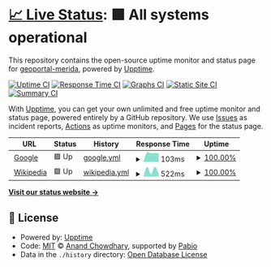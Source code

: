 # [📈 Live Status](https://geoportal-merida.github.io/upptime): <!--live status--> **🟩 All systems operational**

This repository contains the open-source uptime monitor and status page for [geoportal-merida](https://geoportal-merida.github.io/upptime), powered by [Upptime](https://github.com/upptime/upptime).

[![Uptime CI](https://github.com/geoportal-merida/upptime/workflows/Uptime%20CI/badge.svg)](https://github.com/geoportal-merida/upptime/actions?query=workflow%3A%22Uptime+CI%22)
[![Response Time CI](https://github.com/geoportal-merida/upptime/workflows/Response%20Time%20CI/badge.svg)](https://github.com/geoportal-merida/upptime/actions?query=workflow%3A%22Response+Time+CI%22)
[![Graphs CI](https://github.com/geoportal-merida/upptime/workflows/Graphs%20CI/badge.svg)](https://github.com/geoportal-merida/upptime/actions?query=workflow%3A%22Graphs+CI%22)
[![Static Site CI](https://github.com/geoportal-merida/upptime/workflows/Static%20Site%20CI/badge.svg)](https://github.com/geoportal-merida/upptime/actions?query=workflow%3A%22Static+Site+CI%22)
[![Summary CI](https://github.com/geoportal-merida/upptime/workflows/Summary%20CI/badge.svg)](https://github.com/geoportal-merida/upptime/actions?query=workflow%3A%22Summary+CI%22)

With [Upptime](https://upptime.js.org), you can get your own unlimited and free uptime monitor and status page, powered entirely by a GitHub repository. We use [Issues](https://github.com/geoportal-merida/upptime/issues) as incident reports, [Actions](https://github.com/geoportal-merida/upptime/actions) as uptime monitors, and [Pages](https://geoportal-merida.github.io/upptime) for the status page.

<!--start: status pages-->
<!-- This summary is generated by Upptime (https://github.com/upptime/upptime) -->
<!-- Do not edit this manually, your changes will be overwritten -->
<!-- prettier-ignore -->
| URL | Status | History | Response Time | Uptime |
| --- | ------ | ------- | ------------- | ------ |
| <img alt="" src="https://icons.duckduckgo.com/ip3/www.google.com.ico" height="13"> [Google](https://www.google.com) | 🟩 Up | [google.yml](https://github.com/geoportal-merida/upptime/commits/HEAD/history/google.yml) | <details><summary><img alt="Response time graph" src="./graphs/google/response-time-week.png" height="20"> 103ms</summary><br><a href="https://geoportal-merida.github.io/upptime/history/google"><img alt="Response time 103" src="https://img.shields.io/endpoint?url=https%3A%2F%2Fraw.githubusercontent.com%2Fgeoportal-merida%2Fupptime%2FHEAD%2Fapi%2Fgoogle%2Fresponse-time.json"></a><br><a href="https://geoportal-merida.github.io/upptime/history/google"><img alt="24-hour response time 97" src="https://img.shields.io/endpoint?url=https%3A%2F%2Fraw.githubusercontent.com%2Fgeoportal-merida%2Fupptime%2FHEAD%2Fapi%2Fgoogle%2Fresponse-time-day.json"></a><br><a href="https://geoportal-merida.github.io/upptime/history/google"><img alt="7-day response time 103" src="https://img.shields.io/endpoint?url=https%3A%2F%2Fraw.githubusercontent.com%2Fgeoportal-merida%2Fupptime%2FHEAD%2Fapi%2Fgoogle%2Fresponse-time-week.json"></a><br><a href="https://geoportal-merida.github.io/upptime/history/google"><img alt="30-day response time 103" src="https://img.shields.io/endpoint?url=https%3A%2F%2Fraw.githubusercontent.com%2Fgeoportal-merida%2Fupptime%2FHEAD%2Fapi%2Fgoogle%2Fresponse-time-month.json"></a><br><a href="https://geoportal-merida.github.io/upptime/history/google"><img alt="1-year response time 103" src="https://img.shields.io/endpoint?url=https%3A%2F%2Fraw.githubusercontent.com%2Fgeoportal-merida%2Fupptime%2FHEAD%2Fapi%2Fgoogle%2Fresponse-time-year.json"></a></details> | <details><summary><a href="https://geoportal-merida.github.io/upptime/history/google">100.00%</a></summary><a href="https://geoportal-merida.github.io/upptime/history/google"><img alt="All-time uptime 100.00%" src="https://img.shields.io/endpoint?url=https%3A%2F%2Fraw.githubusercontent.com%2Fgeoportal-merida%2Fupptime%2FHEAD%2Fapi%2Fgoogle%2Fuptime.json"></a><br><a href="https://geoportal-merida.github.io/upptime/history/google"><img alt="24-hour uptime 100.00%" src="https://img.shields.io/endpoint?url=https%3A%2F%2Fraw.githubusercontent.com%2Fgeoportal-merida%2Fupptime%2FHEAD%2Fapi%2Fgoogle%2Fuptime-day.json"></a><br><a href="https://geoportal-merida.github.io/upptime/history/google"><img alt="7-day uptime 100.00%" src="https://img.shields.io/endpoint?url=https%3A%2F%2Fraw.githubusercontent.com%2Fgeoportal-merida%2Fupptime%2FHEAD%2Fapi%2Fgoogle%2Fuptime-week.json"></a><br><a href="https://geoportal-merida.github.io/upptime/history/google"><img alt="30-day uptime 100.00%" src="https://img.shields.io/endpoint?url=https%3A%2F%2Fraw.githubusercontent.com%2Fgeoportal-merida%2Fupptime%2FHEAD%2Fapi%2Fgoogle%2Fuptime-month.json"></a><br><a href="https://geoportal-merida.github.io/upptime/history/google"><img alt="1-year uptime 100.00%" src="https://img.shields.io/endpoint?url=https%3A%2F%2Fraw.githubusercontent.com%2Fgeoportal-merida%2Fupptime%2FHEAD%2Fapi%2Fgoogle%2Fuptime-year.json"></a></details>
| <img alt="" src="https://icons.duckduckgo.com/ip3/en.wikipedia.org.ico" height="13"> [Wikipedia](https://en.wikipedia.org) | 🟩 Up | [wikipedia.yml](https://github.com/geoportal-merida/upptime/commits/HEAD/history/wikipedia.yml) | <details><summary><img alt="Response time graph" src="./graphs/wikipedia/response-time-week.png" height="20"> 522ms</summary><br><a href="https://geoportal-merida.github.io/upptime/history/wikipedia"><img alt="Response time 522" src="https://img.shields.io/endpoint?url=https%3A%2F%2Fraw.githubusercontent.com%2Fgeoportal-merida%2Fupptime%2FHEAD%2Fapi%2Fwikipedia%2Fresponse-time.json"></a><br><a href="https://geoportal-merida.github.io/upptime/history/wikipedia"><img alt="24-hour response time 231" src="https://img.shields.io/endpoint?url=https%3A%2F%2Fraw.githubusercontent.com%2Fgeoportal-merida%2Fupptime%2FHEAD%2Fapi%2Fwikipedia%2Fresponse-time-day.json"></a><br><a href="https://geoportal-merida.github.io/upptime/history/wikipedia"><img alt="7-day response time 522" src="https://img.shields.io/endpoint?url=https%3A%2F%2Fraw.githubusercontent.com%2Fgeoportal-merida%2Fupptime%2FHEAD%2Fapi%2Fwikipedia%2Fresponse-time-week.json"></a><br><a href="https://geoportal-merida.github.io/upptime/history/wikipedia"><img alt="30-day response time 522" src="https://img.shields.io/endpoint?url=https%3A%2F%2Fraw.githubusercontent.com%2Fgeoportal-merida%2Fupptime%2FHEAD%2Fapi%2Fwikipedia%2Fresponse-time-month.json"></a><br><a href="https://geoportal-merida.github.io/upptime/history/wikipedia"><img alt="1-year response time 522" src="https://img.shields.io/endpoint?url=https%3A%2F%2Fraw.githubusercontent.com%2Fgeoportal-merida%2Fupptime%2FHEAD%2Fapi%2Fwikipedia%2Fresponse-time-year.json"></a></details> | <details><summary><a href="https://geoportal-merida.github.io/upptime/history/wikipedia">100.00%</a></summary><a href="https://geoportal-merida.github.io/upptime/history/wikipedia"><img alt="All-time uptime 100.00%" src="https://img.shields.io/endpoint?url=https%3A%2F%2Fraw.githubusercontent.com%2Fgeoportal-merida%2Fupptime%2FHEAD%2Fapi%2Fwikipedia%2Fuptime.json"></a><br><a href="https://geoportal-merida.github.io/upptime/history/wikipedia"><img alt="24-hour uptime 100.00%" src="https://img.shields.io/endpoint?url=https%3A%2F%2Fraw.githubusercontent.com%2Fgeoportal-merida%2Fupptime%2FHEAD%2Fapi%2Fwikipedia%2Fuptime-day.json"></a><br><a href="https://geoportal-merida.github.io/upptime/history/wikipedia"><img alt="7-day uptime 100.00%" src="https://img.shields.io/endpoint?url=https%3A%2F%2Fraw.githubusercontent.com%2Fgeoportal-merida%2Fupptime%2FHEAD%2Fapi%2Fwikipedia%2Fuptime-week.json"></a><br><a href="https://geoportal-merida.github.io/upptime/history/wikipedia"><img alt="30-day uptime 100.00%" src="https://img.shields.io/endpoint?url=https%3A%2F%2Fraw.githubusercontent.com%2Fgeoportal-merida%2Fupptime%2FHEAD%2Fapi%2Fwikipedia%2Fuptime-month.json"></a><br><a href="https://geoportal-merida.github.io/upptime/history/wikipedia"><img alt="1-year uptime 100.00%" src="https://img.shields.io/endpoint?url=https%3A%2F%2Fraw.githubusercontent.com%2Fgeoportal-merida%2Fupptime%2FHEAD%2Fapi%2Fwikipedia%2Fuptime-year.json"></a></details>

<!--end: status pages-->

[**Visit our status website →**](https://geoportal-merida.github.io/upptime)

## 📄 License

- Powered by: [Upptime](https://github.com/upptime/upptime)
- Code: [MIT](./LICENSE) © [Anand Chowdhary](https://anandchowdhary.com), supported by [Pabio](https://pabio.com)
- Data in the `./history` directory: [Open Database License](https://opendatacommons.org/licenses/odbl/1-0/)
